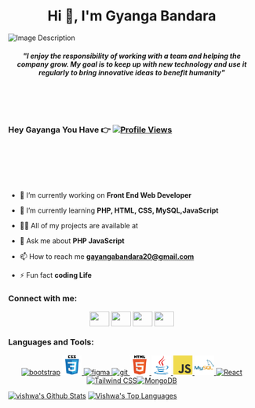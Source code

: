 <h1 align="center">Hi 👋, I'm Gyanga Bandara</h1>

<img src="https://docs.ionos.space/assets/static/githubactions-cover.bd64798.c7f7a2d8af766db355fafb89a83091c2.png" height="300" alt="Image Description">


<h5 align="center">"I enjoy the responsibility of working with a team and helping the company grow. My goal is to keep up with new technology and use it regularly to bring innovative ideas to benefit humanity"</h5><br>
<br><br>

<h3>Hey Gayanga You Have 👉 <a href="https://github.com/GayangaBandara" target="_blank" rel="noopener" >
  <img src="https://komarev.com/ghpvc/?username=GayangaBandara&style=for-the-badge" alt="Profile Views" style="max-width: 100;"> </a>
</h3>

<p align="center"> <img src="" alt="" /> </p>

<p align="center"> <a href=""><img src="" alt="" /></a> </p>

<p align="center"> <a href="" target="blank"><img src="" alt="" /></a> </p>

- 🔭 I’m currently working on **Front End Web Developer**

- 🌱 I’m currently learning **PHP, HTML, CSS, MySQL,JavaScript**

- 👨‍💻 All of my projects are available at 

- 💬 Ask me about **PHP JavaScript**

- 📫 How to reach me **gayangabandara20@gmail.com**

- ⚡ Fun fact **coding Life**

<h3 align="left">Connect with me:</h3>
<p align="center">
<a href="https://www.linkedin.com/in/gayanga-bandara" target="blank"><img align="center" src="https://raw.githubusercontent.com/rahuldkjain/github-profile-readme-generator/master/src/images/icons/Social/linked-in-alt.svg" alt="" height="30" width="40" /></a>
<a href="https://www.twitter.com/Gayanga20" target="blank"><img align="center" src="https://img.freepik.com/free-vector/twitter-new-2023-x-logo-white-background-vector_1017-45422.jpg?size=338&ext=jpg&ga=GA1.1.1700460183.1712793600&semt=ais" alt="" height="30" width="40" /></a>
<a href="https://www.facebook.com/profile.php?id=100068891631401&mibextid=ZbWKwL" target="blank"><img align="center" src="https://raw.githubusercontent.com/rahuldkjain/github-profile-readme-generator/master/src/images/icons/Social/facebook.svg" target="blank" alt="" height="30" width="40" /></a>
<a href="https://https://www.instagram.com/gayanga_bandara?igsh=MXVscXYwZXNsemNvaw=="><img align="center" src="https://raw.githubusercontent.com/rahuldkjain/github-profile-readme-generator/master/src/images/icons/Social/instagram.svg" alt="" height="30" width="40" /></a>
</p>

<h3 align="left">Languages and Tools:</h3>
<p align="center">  <a href="https://getbootstrap.com" target="_blank" rel="noreferrer"><img src="https://getbootstrap.com/docs/5.1/assets/brand/bootstrap-logo.svg" alt="bootstrap" width="40" height="40"/></a>
<a href="https://www.w3schools.com/css/" target="_blank" rel="noreferrer"> <img src="https://raw.githubusercontent.com/devicons/devicon/master/icons/css3/css3-original-wordmark.svg" alt="css3" width="40" height="40"/> </a> <a href="https://www.figma.com/" target="_blank" rel="noreferrer"> <img src="https://www.vectorlogo.zone/logos/figma/figma-icon.svg" alt="figma" width="40" height="40"/> </a> <a href="https://git-scm.com/" target="_blank" rel="noreferrer"> <img src="https://www.vectorlogo.zone/logos/git-scm/git-scm-icon.svg" alt="git" width="40" height="40"/> </a> <a href="https://www.w3.org/html/" target="_blank" rel="noreferrer"> <img src="https://raw.githubusercontent.com/devicons/devicon/master/icons/html5/html5-original-wordmark.svg" alt="html5" width="40" height="40"/> </a> <a href="https://www.java.com" target="_blank" rel="noreferrer"> <img src="https://raw.githubusercontent.com/devicons/devicon/master/icons/java/java-original.svg" alt="java" width="40" height="40"/> </a> <a href="https://developer.mozilla.org/en-US/docs/Web/JavaScript" target="_blank" rel="noreferrer"> <img src="https://raw.githubusercontent.com/devicons/devicon/master/icons/javascript/javascript-original.svg" alt="javascript" width="40" height="40"/> </a>  <a href="https://www.mysql.com/" target="_blank" rel="noreferrer"> <img src="https://raw.githubusercontent.com/devicons/devicon/master/icons/mysql/mysql-original-wordmark.svg" alt="mysql" width="40" height="40"/> <a href="https://react.dev/" target="_blank" rel="noreferrer"><img src="https://upload.wikimedia.org/wikipedia/commons/3/30/React_Logo_SVG.svg" alt="React" width="40" height="40"/></a> <a href="https://tailwindcss.com/" target="_blank" rel="noreferrer"><img src="https://upload.wikimedia.org/wikipedia/commons/thumb/d/d5/Tailwind_CSS_Logo.svg/2560px-Tailwind_CSS_Logo.svg.png" alt="Tailwind CSS" width="40" height="40"/></a><a href="https://www.mongodb.com/" target="_blank" rel="noreferrer"><img src="https://www.desuvit.com/wp-content/uploads/2021/03/mongodb-icon.png" alt="MongoDB" width="40" height="40"/></a></p>


<!--   <img align="center" width="300" height="250" src="https://github-readme-stats.vercel.app/api?username=ishannikeshalanawarathna&show_icons=true&locale=en" alt="ishannikeshalanawarathna" />&nbsp; -->
  <!-- <img align="center" width="1000" height="400" src="" alt="" />&nbsp; -->
<!--   <img align="center" width="300" height="120" src="https://github-readme-stats.vercel.app/api/top-langs?username=ishannikeshalanawarathna&show_icons=true&locale=en&layout=compact" alt="ishannikeshalanawarathna" /> -->

<a href="https://github.com/Vishwaschandrasekara5"><img alt="vishwa's Github Stats" src="https://denvercoder1-github-readme-stats.vercel.app/api?username=Vishwaschandrasekara5&show_icons=true&count_private=true&theme=react&border_color=7F3FBF&bg_color=0D1117&title_color=F85D7F&icon_color=F8D866" height="192px" width="49.5%"/></a>
 <a href="https://github.com/Vishwaschandrasekara5"><img alt="Vishwa's Top Languages" src="https://denvercoder1-github-readme-stats.vercel.app/api/top-langs/?username=Vishwaschandrasekara5&langs_count=8&layout=compact&theme=react&border_color=7F3FBF&bg_color=0D1117&title_color=F85D7F&icon_color=F8D866" height="192px" width="49.5%"/></a>
